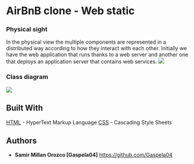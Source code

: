 # AirBnB clone - Web static

### Physical sight
In the physical view the multiple components are represented in a distributed way according to how they interact with each other. Initially we have the web application that runs thanks to a web server and another one that deploys an application server that contains web services.
![](https://i.ibb.co/4dDz1k9/hbnb-step1.png)

### Class diagram
![](https://i.ibb.co/xsjG6JN/Diagrana-de-clase.png)

## Built With
[HTML](https://developer.mozilla.org/es/docs/Web/HTML) - HyperText Markup Language
[CSS](https://developer.mozilla.org/en-US/docs/Learn/CSS) - Cascading Style Sheets


## Authors
- **Samir Millan Orozco [Gaspela04]** https://github.com/Gaspela04


